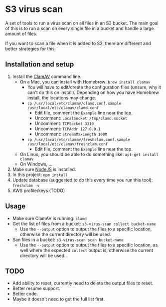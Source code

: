 # S3 virus scan

A set of tools to run a virus scan on all files in an S3 bucket. The main goal of this is to run a scan on every single file in a bucket and handle a large amount of files.

If you want to scan a file when it is added to S3, there are different and better strategies for this.

## Installation and setup

1. Install the [ClamAV](https://www.clamav.net/) command line.
   * On a Mac, you can install with Homebrew: `brew install clamav`
     * You will have to edit/create the configuration files (unsure, why it can't do this on install). Depending on how you have Homebrew install, the locations may change.
     * `cp /usr/local/etc/clamav/clamd.conf.sample /usr/local/etc/clamav/clamd.conf`
       * Edit file, comment the `Example` line near the top.
       * Uncomment: `LocalSocket /tmp/clamd.socket`
       * Uncomment: `TCPSocket 3310`
       * Uncomment: `TCPAddr 127.0.0.1`
       * Uncomment: `StreamMaxLength 100M`
     * `cp /usr/local/etc/clamav/freshclam.conf.sample /usr/local/etc/clamav/freshclam.conf`
       * Edit file, comment the `Example` line near the top.
   * On Linux, you should be able to do something like: `apt-get install clamav`
   * On Windows, ...
1. Make sure [NodeJS](https://nodejs.org/en/download/) is installed.
1. In this project: `npm install`
1. Update database (suggested to do this every time you run this tool): `freshclam -v`
1. AWS profile/keys (TODO)

## Usage

* Make sure ClamAV is running: `clamd`
* Get the list of files from a bucket: `s3-virus-scan collect bucket-name`
  * Use the `--output` option to output the files to a specific location, otherwise the current directory will be used.
* San files in a bucket: `s3-virus-scan scan bucket-name`
  * Use the `--output` option to output the files to a specific location, as well where the expected `collect` output is, otherwise the current directory will be used.

## TODO

* Add ability to reset, currently need to delete the output files to reset.
* Better resume support.
* Better code.
* Maybe it doesn't need to get the full list first.
